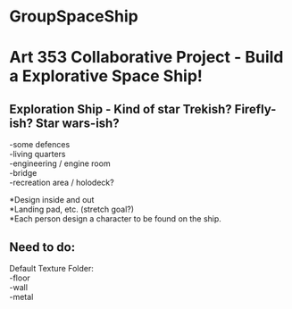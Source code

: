 GroupSpaceShip
==============

# Art 353 Collaborative Project - Build a Explorative Space Ship! #

Exploration Ship - Kind of star Trekish? Firefly-ish? Star wars-ish?
-------------------------------------------------------------------
-some defences  
-living quarters  
-engineering / engine room  
-bridge  
-recreation area / holodeck?  

*Design inside and out  
*Landing pad, etc. (stretch goal?)  
*Each person design a character to be found on the ship.  

Need to do:  
-----------
Default Texture Folder:  
-floor  
-wall  
-metal  

